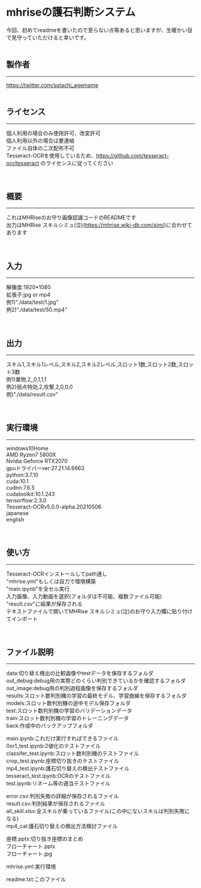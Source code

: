 # mhriseの護石判断システム
今回、初めてreadmeを書いたので至らない点等あると思いますが、生暖かい目で見守っていただけると幸いです。
<br />
<br />


## 製作者
***
https://twitter.com/sutachi_agemame
<br />
<br />

## ライセンス
***
個人利用の場合のみ使用許可、改変許可  
個人利用以外の場合は要連絡  
ファイル自体の二次配布不可  
Tesseract-OCRを使用しているため、https://github.com/tesseract-ocr/tesseract
のライセンスに従ってください  
<br />
<br />

## 概要
***
これはMHRiseのお守り画像認識コードのREADMEです  
出力はMHRise スキルシミュ(泣)(https://mhrise.wiki-db.com/sim/)に合わせてあります  
<br />
<br />

## 入力
***
解像度:1920*1080  
拡張子:jpg or mp4  
例1)"./data/test/1.jpg"  
例2)"./data/test/50.mp4"  
<br />
<br />

## 出力
***
スキル1,スキル1レベル,スキル2,スキル2レベル,スロット1数,スロット2数,スロット3数  
例1)業物,2,,0,1,1,1  
例2)弱点特効,2,攻撃,2,0,0,0  
例)"./data/result.csv"  
<br />
<br />

## 実行環境
***
windows10Home  
AMD Ryzen7 5800X  
Nvidia Geforce RTX2070  
gpuドライバーver:27.21.14.6663  
python:3.7.10  
cuda:10.1  
cudnn:7.6.5  
cudatoolkit:10.1.243  
tensorflow:2.3.0  
Tesseract-OCRv5.0.0-alpha.20210506  
	japanese  
	english  
<br />
<br />

## 使い方
***
Tesseract-OCRインストールしてpath通し  
"mhrise.yml"もしくは自力で環境構築  
"main.ipynb"を全セル実行  
入力画像、入力動画を選択(フォルダは不可能、複数ファイル可能)  
"result.csv"に結果が保存される  
テキストファイルで開いてMHRise スキルシミュ(泣)のお守り入力欄に貼り付けてインポート  
<br />
<br />

## ファイル説明
***
data:切り替え検出の比較画像やtestデータを保存するフォルダ  
out_debug:debug用の実際どのくらい判別できているかを確認するフォルダ  
out_image:debug用の判別過程画像を保存するフォルダ  
results:スロット数判別機の学習の最終モデル、学習曲線を保存するフォルダ  
models:スロット数判別機の途中モデル保存フォルダ  
test:スロット数判別機の学習のバリデーションデータ  
train:スロット数判別機の学習のトレーニングデータ  
back:作成中のバックアップフォルダ  

main.ipynb:これだけ実行すればできるファイル  
0or1_test.ipynb:2値化のテストファイル  
classifer_test.ipynb:スロット数判別機のテストファイル  
crop_test.ipynb:座標切り抜きのテストファイル  
mp4_test.ipynb:護石切り替えの検出テストファイル  
tesseract_test.ipynb:OCRのテストファイル  
test.ipynb:リネーム等の適当テストファイル  

error.csv:判別失敗の詳細が保存されるファイル  
result.csv:判別結果が保存されるファイル  
all_skill.xlsx:全スキルが乗っているファイル(この中にないスキルは判別失敗になる)  
mp4_cal:護石切り替えの検出方法検討ファイル  

座標.pptx:切り抜き座標のまとめ  
フローチャート.pptx  
フローチャート.jpg  

mhrise.yml:実行環境  

readme.txt:このファイル  

